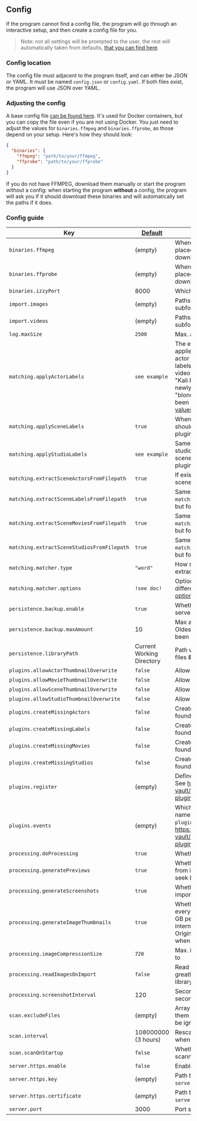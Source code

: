 ## Config

If the program cannot find a config file, the program will go through an interactive setup, and then create a config file for you.

> Note: not all settings will be prompted to the user, the rest will automatically taken from defaults, [that you can find here](https://github.com/porn-vault/porn-vault/blob/dev/config.example.json).

### Config location

The config file must adjacent to the program itself, and can either be JSON or YAML. It must be named `config.json` or `config.yaml`. If both files exist, the program will use JSON over YAML.

### Adjusting the config

A base config file [can be found here](https://github.com/porn-vault/porn-vault/blob/dev/config.example.json). It's used for Docker containers, but you can copy the file even if you are not using Docker.
You just need to adjust the values for `binaries.ffmpeg` and `binaries.ffprobe`, as those depend on your setup. Here's how they should look:

```json
{
  "binaries": {
    "ffmpeg": "path/to/your/ffmpeg",
    "ffprobe": "path/to/your/ffprobe"
  }
}
```

If you do not have FFMPEG, download them manually or start the program without a config: when starting the program **without** a config, the program will ask you if it should download these binaries and will automatically set the paths if it does.

### Config guide

| Key                                        | [Default](https://github.com/porn-vault/porn-vault/blob/dev/src/config/default.ts) | Description                                                                                                                                                                                                                                                                                                                                                                                                                                                                                                            |
| ------------------------------------------ | ---------------------------------------------------------------------------------- | ---------------------------------------------------------------------------------------------------------------------------------------------------------------------------------------------------------------------------------------------------------------------------------------------------------------------------------------------------------------------------------------------------------------------------------------------------------------------------------------------------------------------- |
| `binaries.ffmpeg`                          | (empty)                                                                            | Where the ffmpeg binary is located; will be placed in working directory when downloading using the interactive setup                                                                                                                                                                                                                                                                                                                                                                                                   |
| `binaries.ffprobe`                         | (empty)                                                                            | Where the ffprobe binary is located; will be placed in working directory when downloading using the interactive setup                                                                                                                                                                                                                                                                                                                                                                                                  |
| `binaries.izzyPort`                        | 8000                                                                               | Which port Izzy (database) should run on                                                                                                                                                                                                                                                                                                                                                                                                                                                                               |
| `import.images`                            | (empty)                                                                            | Paths of image files that will be imported - subfolders will be searched recursively                                                                                                                                                                                                                                                                                                                                                                                                                                   |
| `import.videos`                            | (empty)                                                                            | Paths of video files that will be imported - subfolders will be searched recursively                                                                                                                                                                                                                                                                                                                                                                                                                                   |
| `log.maxSize`                              | `2500`                                                                             | Max. amount of logs to store                                                                                                                                                                                                                                                                                                                                                                                                                                                                                           |
| `matching.applyActorLabels`                | `see example`                                                                      | The events where actor labels should be applied to scenes, images & plugin images the actor is starring in. Example: Kali Roses has labels "blonde" & "tattoos". Importing a new video featuring Kali Roses (will be matched if "Kali Roses" is in the video title or path), the newly created scene will automatically inherit "blonde" & "tattoos" + other labels that have been extracted from the title or path. [Possible values here](https://github.com/porn-vault/porn-vault/blob/dev/src/config/schema.ts#L8) |
| `matching.applySceneLabels`                | `true`                                                                             | When a scene plugin is run, if the scene labels should be added to images created by the plugin                                                                                                                                                                                                                                                                                                                                                                                                                        |
| `matching.applyStudioLabels`               | `see example`                                                                      | Same as `matching.applyActorLabels`, but for studios, if their labels should be added to scenes of the studio & images created by plugins. [Possible values here](https://github.com/porn-vault/porn-vault/blob/dev/src/config/schema.ts#L21)                                                                                                                                                                                                                                                                          |
| `matching.extractSceneActorsFromFilepath`  | `true`                                                                             | If existing actors should be matched to the scene's filepath and added to the scene                                                                                                                                                                                                                                                                                                                                                                                                                                    |
| `matching.extractSceneLabelsFromFilepath`  | `true`                                                                             | Same as `matching.extractSceneActorsFromFilepath`, but for labels                                                                                                                                                                                                                                                                                                                                                                                                                                                      |
| `matching.extractSceneMoviesFromFilepath`  | `true`                                                                             | Same as `matching.extractSceneActorsFromFilepath`, but for movies                                                                                                                                                                                                                                                                                                                                                                                                                                                      |
| `matching.extractSceneStudiosFromFilepath` | `true`                                                                             | Same as `matching.extractSceneActorsFromFilepath`, but for studios                                                                                                                                                                                                                                                                                                                                                                                                                                                     |
| `matching.matcher.type`                    | `"word"`                                                                           | How strings should be matched when extracting actors, labels... from file paths                                                                                                                                                                                                                                                                                                                                                                                                                                        |
| `matching.matcher.options`                 | `!see doc!`                                                                        | Options for the matcher. Each matcher has different options. [See here for available options](https://github.com/porn-vault/porn-vault/blob/dev/doc/matcher.md)                                                                                                                                                                                                                                                                                                                                                        |
| `persistence.backup.enable`                | `true`                                                                             | Whether to create a backup when starting the server                                                                                                                                                                                                                                                                                                                                                                                                                                                                    |
| `persistence.backup.maxAmount`             | 10                                                                                 | Max amount of backups in backups/ folder. Oldest one will be deleted, if max amount has been reached.                                                                                                                                                                                                                                                                                                                                                                                                                  |
| `persistence.libraryPath`                  | Current Working Directory                                                          | Path where the library (.db files & uploaded files & processed images) will be stored                                                                                                                                                                                                                                                                                                                                                                                                                                  |
| `plugins.allowActorThumbnailOverwrite`     | `false`                                                                            | Allow plugins to overwrite actor images                                                                                                                                                                                                                                                                                                                                                                                                                                                                                |
| `plugins.allowMovieThumbnailOverwrite`     | `false`                                                                            | Allow plugins to overwrite movie images                                                                                                                                                                                                                                                                                                                                                                                                                                                                                |
| `plugins.allowSceneThumbnailOverwrite`     | `false`                                                                            | Allow plugins to overwrite scene thumbnail                                                                                                                                                                                                                                                                                                                                                                                                                                                                             |
| `plugins.allowStudioThumbnailOverwrite`    | `false`                                                                            | Allow plugins to overwrite studio thumbnail                                                                                                                                                                                                                                                                                                                                                                                                                                                                            |
| `plugins.createMissingActors`              | `false`                                                                            | Create actors returned from plugins when not found in library                                                                                                                                                                                                                                                                                                                                                                                                                                                          |
| `plugins.createMissingLabels`              | `false`                                                                            | Create labels returned from plugins when not found in library                                                                                                                                                                                                                                                                                                                                                                                                                                                          |
| `plugins.createMissingMovies`              | `false`                                                                            | Create movies returned from plugins when not found in library                                                                                                                                                                                                                                                                                                                                                                                                                                                          |
| `plugins.createMissingStudios`             | `false`                                                                            | Create studio returned from plugins when not found in library                                                                                                                                                                                                                                                                                                                                                                                                                                                          |
| `plugins.register`                         | (empty)                                                                            | Define plugins and their own configuration. See https://github.com/porn-vault/porn-vault/blob/dev/doc/plugins_intro.md#register-plugin                                                                                                                                                                                                                                                                                                                                                                                 |
| `plugins.events`                           | (empty)                                                                            | Which plugins to run for which events. The names of the plugins are the names defined in `plugins.register`. See https://github.com/porn-vault/porn-vault/blob/dev/doc/plugins_intro.md#register-plugin                                                                                                                                                                                                                                                                                                                |
| `processing.doProcessing`                  | `true`                                                                             | Whether queued scenes should be processed                                                                                                                                                                                                                                                                                                                                                                                                                                                                              |
| `processing.generatePreviews`              | `true`                                                                             | Whether video preview should be generated from imported videos (used in video player seek bar)                                                                                                                                                                                                                                                                                                                                                                                                                         |
| `processing.generateScreenshots`           | `true`                                                                             | Whether thumbnails should be extracted from imported videos                                                                                                                                                                                                                                                                                                                                                                                                                                                            |
| `processing.generateImageThumbnails`       | `true`                                                                             | Whether thumbnails should be generated for every image created. Uses approximately 1 GB per 10k images. Reduces disk usage, and internet bandwidth when looking at images. Original, full size images will still be shown when clicking on an image to view its details.                                                                                                                                                                                                                                               |
| `processing.imageCompressionSize`          | `720`                                                                              | Max. image width to compress thumbnails etc to                                                                                                                                                                                                                                                                                                                                                                                                                                                                         |
| `processing.readImagesOnImport`            | `false`                                                                            | Read image dimensions/hash on import, will greatly increase import time for a big image library (10000+)                                                                                                                                                                                                                                                                                                                                                                                                               |
| `processing.screenshotInterval`            | 120                                                                                | Seconds between thumbnail snapshots in seconds                                                                                                                                                                                                                                                                                                                                                                                                                                                                         |
| `scan.excludeFiles`                        | (empty)                                                                            | Array of regular expressions that, if any of them match a file name, will cause the file to be ignored                                                                                                                                                                                                                                                                                                                                                                                                                 |
| `scan.interval`                            | 108000000 (3 hours)                                                                | Rescan paths all X milliseconds - only works when `scan.scanOnStartup` is enabled                                                                                                                                                                                                                                                                                                                                                                                                                                      |
| `scan.scanOnStartup`                       | `false`                                                                            | Whether video and image paths should be scanned                                                                                                                                                                                                                                                                                                                                                                                                                                                                        |
| `server.https.enable`                      | `false`                                                                            | Enable https instead of http                                                                                                                                                                                                                                                                                                                                                                                                                                                                                           |
| `server.https.key`                         | (empty)                                                                            | Path to the ssl key file used if `server.https.enable` is activated                                                                                                                                                                                                                                                                                                                                                                                                                                                    |
| `server.https.certificate`                 | (empty)                                                                            | Path to the ssl cert file used if `server.https.enable` is activated                                                                                                                                                                                                                                                                                                                                                                                                                                                   |
| `server.port`                              | 3000                                                                               | Port server is running on                                                                                                                                                                                                                                                                                                                                                                                                                                                                                              |

